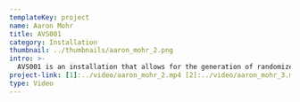 ```yaml
---
templateKey: project
name: Aaron Mohr
title: AVS001
category: Installation
thumbnail: ../thumbnails/aaron_mohr_2.png
intro: >-
  AVS001 is an installation that allows for the generation of randomized musical sequences. The concept behind this project arose from the idea of creating computer generated music. I wanted to eliminate the choice factor of music making in order to make the process both accessible and incidental. By allowing the computer to algorithmically determine how the notes are played, the user is able to experience beautiful mistakes which might not have been reached organically.
project-link: [1]:../video/aaron_mohr_2.mp4 [2]:../video/aaron_mohr_3.mp4
type: Video
---
```

